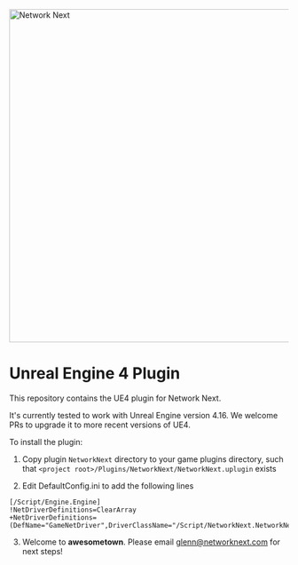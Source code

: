 <img src="https://static.wixstatic.com/media/799fd4_0512b6edaeea4017a35613b4c0e9fc0b~mv2.jpg/v1/fill/w_1200,h_140,al_c,q_80,usm_0.66_1.00_0.01/networknext_logo_colour_black_RGB_tightc.jpg" alt="Network Next" width="600"/>

<br>

# Unreal Engine 4 Plugin

This repository contains the UE4 plugin for Network Next. 

It's currently tested to work with Unreal Engine version 4.16. We welcome PRs to upgrade it to more recent versions of UE4.

To install the plugin:

1. Copy plugin `NetworkNext` directory to your game plugins directory, such that `<project root>/Plugins/NetworkNext/NetworkNext.uplugin` exists

2. Edit DefaultConfig.ini to add the following lines
```
[/Script/Engine.Engine]
!NetDriverDefinitions=ClearArray
+NetDriverDefinitions=(DefName="GameNetDriver",DriverClassName="/Script/NetworkNext.NetworkNextNetDriver",DriverClassNameFallback="OnlineSubsystemUtils.IpNetDriver")
```

3. Welcome to __awesometown__. Please email glenn@networknext.com for next steps!
